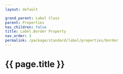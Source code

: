 ```yaml
---
layout: default

grand_parent: Label Class
parent: Properties
has_children: false
title: Label.Border Property
nav_order: 3
permalink: /package/standard/label/properties/border
---
```

# {{ page.title }}
